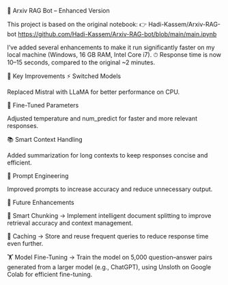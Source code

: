 🚀 Arxiv RAG Bot – Enhanced Version

This project is based on the original notebook:
👉 Hadi-Kassem/Arxiv-RAG-bot
https://github.com/Hadi-Kassem/Arxiv-RAG-bot/blob/main/main.ipynb

I’ve added several enhancements to make it run significantly faster on my local machine (Windows, 16 GB RAM, Intel Core i7).
⏱ Response time is now 10–15 seconds, compared to the original ~2 minutes.

🔑 Key Improvements
⚡ Switched Models

Replaced Mistral with LLaMA for better performance on CPU.

🎯 Fine-Tuned Parameters

Adjusted temperature and num_predict for faster and more relevant responses.

📚 Smart Context Handling

Added summarization for long contexts to keep responses concise and efficient.

🧠 Prompt Engineering

Improved prompts to increase accuracy and reduce unnecessary output.

🔮 Future Enhancements

📑 Smart Chunking → Implement intelligent document splitting to improve retrieval accuracy and context management.

💾 Caching → Store and reuse frequent queries to reduce response time even further.

🏋️ Model Fine-Tuning → Train the model on 5,000 question–answer pairs generated from a larger model (e.g., ChatGPT), using Unsloth on Google Colab for efficient fine-tuning.
